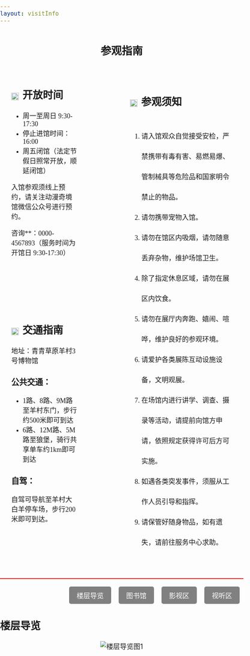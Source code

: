 ```yaml
---
layout: visitInfo
---
```


<!DOCTYPE html>
<html lang="zh-CN">
<head>
    <meta charset="UTF-8">
    <meta name="viewport" content="width=device-width, initial-scale=1.0">
    <title>参观指南</title>
    <style>
        body {
            margin: 0;
            padding: 0;
            font-size: 18px;
        }
        .container {
            font-family: '楷体', serif;
            display: grid;
            grid-template-areas: 
                "header header"
                "left-top right"
                "left-bottom right";
            grid-template-columns: 1fr 2fr;
            grid-gap: 20px;
            padding: 20px;
            max-width: 1200px;
            margin: auto;
        }
        .header {
            grid-area: header;
            text-align: center;
            font-size: 28px;
            font-weight: bold;
            padding: 10px;
            display: flex;
            align-items: center;
            justify-content: center;
            position: relative;
        }
        .header img {
            width: 100px;
            margin: 0 20px;
        }
        .left-top, .left-bottom, .right {
            padding: 10px;
        }
        .left-top {
            grid-area: left-top;
        }
        .left-bottom {
            grid-area: left-bottom;
        }
        .right {
            grid-area: right;
            line-height: 3;
            padding-left: 110px;
        }
        .icon {
            width: 20px;
            height: 20px;
            vertical-align: middle;
            margin-right: 10px;
        }
        .separator {
            border-top: 2px solid red;
            margin: 20px 0;
            position: relative;
        }
        .button-container {
            display: flex;
            justify-content: flex-end;
            margin-top: 20px;
        }
        .button {
            background-color: grey;
            color: white;
            padding: 10px 20px;
            border: none;
            border-radius: 5px;
            cursor: pointer;
            font-size: 18px;
            margin: 0 10px;
            transition: background-color 0.3s;
            font-family: '宋体', serif;
        }
        .button:hover, .button:focus {
            background-color: red;
        }
        .content {
            display: none;
            margin-top: 20px;
        }
        .floor-guide-images {
            display: flex;
            flex-direction: column;
            align-items: center;
            gap: 20px;
        }
        .floor-guide-images img {
            max-width: 100%;
            height: auto;
        }
        .all-font {
            font-size: 20px;
            font-family: '宋体', serif;
            text-indent: 2em;
        }
        #floor-guide {
            display: block;
        }
    </style>
    <script>
        function showContent(section) {
            var sections = document.querySelectorAll('.content');
            sections.forEach(function(sec) {
                sec.style.display = 'none';
            });
            document.getElementById(section).style.display = 'block';
        }
    </script>
</head>
<body>
    <div class="container">
        <div class="header">
            参观指南
        </div>
        <div class="left-top">
            <h2><img src="https://www.ccam.org.cn/CN/static/img/166.png" class="icon" alt="Clock Icon">开放时间</h2>
            <ul>
                <li>周一至周日 9:30-17:30</li>
                <li>停止进馆时间：16:00</li>
                <li>周五闭馆（法定节假日照常开放，顺延闭馆）</li>
            </ul>
            <p>入馆参观须线上预约，请关注动漫奇境馆微信公众号进行预约。</p>
            <p>咨询**：0000-4567893（服务时间为开馆日 9:30-17:30）</p>
        </div>
        <div class="left-bottom">
            <h2><img src="https://www.ccam.org.cn/CN/static/img/166.png" class="icon" alt="Transport Icon">交通指南</h2>
            <p>地址：青青草原羊村3号博物馆</p>
            <h3>公共交通：</h3>
            <ul>
                <li>1路、8路、9M路至羊村东门，步行约500米即可到达</li>
                <li>6路、12M路、5M路至狼堡，骑行共享单车约1km即可到达</li>
            </ul>
            <h3>自驾：</h3>
            <p>自驾可导航至羊村大白羊停车场，步行200米即可到达。</p>
        </div>
        <div class="right">
            <h2><img src="https://www.ccam.org.cn/CN/static/img/123.png" class="icon" alt="Note Icon">参观须知</h2>
            <ol>
                <li>请入馆观众自觉接受安检，严禁携带有毒有害、易燃易爆、管制械具等危险品和国家明令禁止的物品。</li>
                <li>请勿携带宠物入馆。</li>
                <li>请勿在馆区内吸烟，请勿随意丢弃杂物，维护场馆卫生。</li>
                <li>除了指定休息区域，请勿在展区内饮食。</li>
                <li>请勿在展厅内奔跑、嬉闹、喧哗，维护良好的参观环境。</li>
                <li>请爱护各类展陈互动设施设备，文明观展。</li>
                <li>在场馆内进行讲学、调查、摄录等活动，请提前向馆方申请，依照规定获得许可后方可实施。</li>
                <li>如遇各类突发事件，须服从工作人员引导和指挥。</li>
                <li>请保管好随身物品，如有遗失，请前往服务中心求助。</li>
            </ol>
        </div>
    </div>
    <div class="separator"></div>
    <div class="button-container">
        <button class="button" onclick="showContent('floor-guide')">楼层导览</button>
        <button class="button" onclick="showContent('library')">图书馆</button>
        <button class="button" onclick="showContent('movie-area')">影视区</button>
        <button class="button" onclick="showContent('audiovisual-area')">视听区</button>
    </div>
    <div id="floor-guide" class="content">
        <h2>楼层导览</h2>
        <div class="floor-guide-images">
            <img src="https://www.ccam.org.cn/CN/static/img/guide/floor.jpg" alt="楼层导览图1">
        </div>
    </div>
    <div id="library" class="content">
        <h2>图书馆</h2>
        <h3 class="all-font">&nbsp;&nbsp;位于博物馆3楼，内有动漫相关图书近2万余册，可供观众借阅。</h3>
        <br>
        <div class="floor-guide-images">
            <img src="https://www.ccam.org.cn/CN/static/img/guide/library.jpg" alt="楼层导览图2">
        </div>
    </div>
    <div id="movie-area" class="content">
        <h2>影视区</h2>
        <h3 class="all-font">&nbsp;&nbsp;位于博物馆4楼，内设标准影厅、5D影厅、沉浸式影厅。标准影厅共244座，可播放各类动画影片；5D影厅共34座，观众可预约观赏5D动画影片。</h3>
        <br>
        <div class="floor-guide-images">
            <img src="https://www.ccam.org.cn/CN/static/img/guide/movie.jpg" alt="楼层导览图4">
        </div>
    </div>
    <div id="audiovisual-area" class="content">
        <h2>视听区</h2>
        <h3 class="all-font">&nbsp;&nbsp;位于博物馆4楼，观众可在此点播欣赏优秀动画作品。</h3>
        <br>
        <div class="floor-guide-images">
            <img src="https://www.ccam.org.cn/CN/static/img/guide/read1.jpg" alt="楼层导览图5">
        </div>
    </div>
</body>
</html>